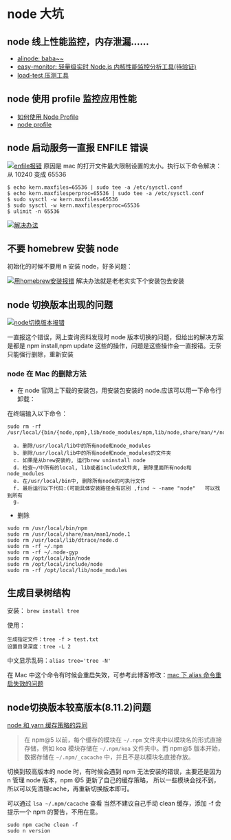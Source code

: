 # node 大坑

## node 线上性能监控，内存泄漏……

* [alinode: baba~~](https://alinode.aliyun.com/)
* [easy-monitor: 轻量级实时 Node.js 内核性能监控分析工具(待验证)](https://github.com/hyj1991/easy-monitor)
* [load-test 压测工具](https://github.com/alexfernandez/loadtest)

## node 使用 profile 监控应用性能

* [如何使用 Node Profile](https://github.com/ali-sdk/node-profiler/wiki/%E5%A6%82%E4%BD%95%E4%BD%BF%E7%94%A8Node-Profiler)
* [node profile](https://nodejs.org/uk/docs/guides/simple-profiling/)

## node 启动服务一直报 ENFILE 错误

[![enfile报错](https://t1.picb.cc/uploads/2017/12/04/prBau.png)](https://www.picb.cc/image/prXma)
原因是 mac 的打开文件最大限制设置的太小。执行以下命令解决：从 10240 变成 65536

```
$ echo kern.maxfiles=65536 | sudo tee -a /etc/sysctl.conf
$ echo kern.maxfilesperproc=65536 | sudo tee -a /etc/sysctl.conf
$ sudo sysctl -w kern.maxfiles=65536
$ sudo sysctl -w kern.maxfilesperproc=65536
$ ulimit -n 65536
```

[![解决办法](https://t1.picb.cc/uploads/2017/12/04/prFDD.png)](https://www.picb.cc/image/prBau)

## 不要 homebrew 安装 node

初始化的时候不要用 n 安装 node，好多问题：

[![用homebrew安装报错](https://t1.picb.cc/uploads/2017/12/04/prx7i.png)](https://www.picb.cc/image/prRnv)
解决办法就是老老实实下个安装包去安装

## node 切换版本出现的问题

[![node切换版本报错](https://t1.picb.cc/uploads/2017/12/04/prRnv.jpg)](https://www.picb.cc/image/prFDD)

一直报这个错误，网上查询资料发现时 node 版本切换的问题，但给出的解决方案是都是 npm install,npm update 这些的操作，问题是这些操作会一直报错。无奈只能强行删除，重新安装

### node 在 Mac 的删除方法

* 在 node 官网上下载的安装包，用安装包安装的 node.应该可以用一下命令行卸载：

在终端输入以下命令：

```
sudo rm -rf /usr/local/{bin/{node,npm},lib/node_modules/npm,lib/node,share/man/*/node.*}
```

      a. 删除/usr/local/lib中的所有node和node_modules
      b. 删除/usr/local/lib中的所有node和node_modules的文件夹
      c. 如果是从brew安装的, 运行brew uninstall node
      d. 检查~/中所有的local, lib或者include文件夹, 删除里面所有node和node_modules
      e. 在/usr/local/bin中, 删除所有node的可执行文件
      f. 最后运行以下代码:(可能具体安装路径会有区别 ,find ~ -name "node"   可以找到所有
      g.

* 删除

```
sudo rm /usr/local/bin/npm
sudo rm /usr/local/share/man/man1/node.1
sudo rm /usr/local/lib/dtrace/node.d
sudo rm -rf ~/.npm
sudo rm -rf ~/.node-gyp
sudo rm /opt/local/bin/node
sudo rm /opt/local/include/node
sudo rm -rf /opt/local/lib/node_modules
```

## 生成目录树结构

安装： `brew install tree`

使用：

```
生成指定文件：tree -f > test.txt
设置目录深度：tree -L 2
```

中文显示乱码：`alias tree='tree -N'`

在 Mac 中这个命令有时候会重启失效，可参考此博客修改：[mac 下 alias 命令重启失效的问题](http://blog.csdn.net/lisongjia123/article/details/77962144)

## node切换版本较高版本(8.11.2)问题

[node 和 yarn 缓存策略的异同](https://segmentfault.com/a/1190000009709213)

> 在 npm@5 以前，每个缓存的模块在 `~/.npm` 文件夹中以模块名的形式直接存储，例如 koa 模块存储在 `~/.npm/koa` 文件夹中。而 npm@5 版本开始，数据存储在 `~/.npm/_cacache` 中，并且不是以模块名直接存放。

切换到较高版本的 node 时，有时候会遇到 npm 无法安装的错误，主要还是因为 n 管理 node 版本，npm @5 更新了自己的缓存策略， 所以一些模块会找不到，所以可以先清理cache，再重新切换版本即可。

可以通过 `lsa ~/.npm/cacache` 查看 当然不建议自己手动 clean 缓存，添加 -f 会提示一个 npm 的警告，不用在意。

```
sudo npm cache clean -f
sudo n version
```
